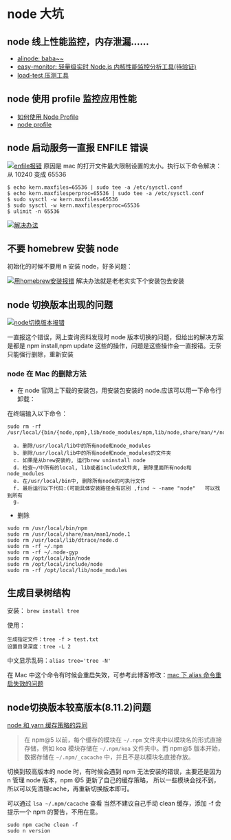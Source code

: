 # node 大坑

## node 线上性能监控，内存泄漏……

* [alinode: baba~~](https://alinode.aliyun.com/)
* [easy-monitor: 轻量级实时 Node.js 内核性能监控分析工具(待验证)](https://github.com/hyj1991/easy-monitor)
* [load-test 压测工具](https://github.com/alexfernandez/loadtest)

## node 使用 profile 监控应用性能

* [如何使用 Node Profile](https://github.com/ali-sdk/node-profiler/wiki/%E5%A6%82%E4%BD%95%E4%BD%BF%E7%94%A8Node-Profiler)
* [node profile](https://nodejs.org/uk/docs/guides/simple-profiling/)

## node 启动服务一直报 ENFILE 错误

[![enfile报错](https://t1.picb.cc/uploads/2017/12/04/prBau.png)](https://www.picb.cc/image/prXma)
原因是 mac 的打开文件最大限制设置的太小。执行以下命令解决：从 10240 变成 65536

```
$ echo kern.maxfiles=65536 | sudo tee -a /etc/sysctl.conf
$ echo kern.maxfilesperproc=65536 | sudo tee -a /etc/sysctl.conf
$ sudo sysctl -w kern.maxfiles=65536
$ sudo sysctl -w kern.maxfilesperproc=65536
$ ulimit -n 65536
```

[![解决办法](https://t1.picb.cc/uploads/2017/12/04/prFDD.png)](https://www.picb.cc/image/prBau)

## 不要 homebrew 安装 node

初始化的时候不要用 n 安装 node，好多问题：

[![用homebrew安装报错](https://t1.picb.cc/uploads/2017/12/04/prx7i.png)](https://www.picb.cc/image/prRnv)
解决办法就是老老实实下个安装包去安装

## node 切换版本出现的问题

[![node切换版本报错](https://t1.picb.cc/uploads/2017/12/04/prRnv.jpg)](https://www.picb.cc/image/prFDD)

一直报这个错误，网上查询资料发现时 node 版本切换的问题，但给出的解决方案是都是 npm install,npm update 这些的操作，问题是这些操作会一直报错。无奈只能强行删除，重新安装

### node 在 Mac 的删除方法

* 在 node 官网上下载的安装包，用安装包安装的 node.应该可以用一下命令行卸载：

在终端输入以下命令：

```
sudo rm -rf /usr/local/{bin/{node,npm},lib/node_modules/npm,lib/node,share/man/*/node.*}
```

      a. 删除/usr/local/lib中的所有node和node_modules
      b. 删除/usr/local/lib中的所有node和node_modules的文件夹
      c. 如果是从brew安装的, 运行brew uninstall node
      d. 检查~/中所有的local, lib或者include文件夹, 删除里面所有node和node_modules
      e. 在/usr/local/bin中, 删除所有node的可执行文件
      f. 最后运行以下代码:(可能具体安装路径会有区别 ,find ~ -name "node"   可以找到所有
      g.

* 删除

```
sudo rm /usr/local/bin/npm
sudo rm /usr/local/share/man/man1/node.1
sudo rm /usr/local/lib/dtrace/node.d
sudo rm -rf ~/.npm
sudo rm -rf ~/.node-gyp
sudo rm /opt/local/bin/node
sudo rm /opt/local/include/node
sudo rm -rf /opt/local/lib/node_modules
```

## 生成目录树结构

安装： `brew install tree`

使用：

```
生成指定文件：tree -f > test.txt
设置目录深度：tree -L 2
```

中文显示乱码：`alias tree='tree -N'`

在 Mac 中这个命令有时候会重启失效，可参考此博客修改：[mac 下 alias 命令重启失效的问题](http://blog.csdn.net/lisongjia123/article/details/77962144)

## node切换版本较高版本(8.11.2)问题

[node 和 yarn 缓存策略的异同](https://segmentfault.com/a/1190000009709213)

> 在 npm@5 以前，每个缓存的模块在 `~/.npm` 文件夹中以模块名的形式直接存储，例如 koa 模块存储在 `~/.npm/koa` 文件夹中。而 npm@5 版本开始，数据存储在 `~/.npm/_cacache` 中，并且不是以模块名直接存放。

切换到较高版本的 node 时，有时候会遇到 npm 无法安装的错误，主要还是因为 n 管理 node 版本，npm @5 更新了自己的缓存策略， 所以一些模块会找不到，所以可以先清理cache，再重新切换版本即可。

可以通过 `lsa ~/.npm/cacache` 查看 当然不建议自己手动 clean 缓存，添加 -f 会提示一个 npm 的警告，不用在意。

```
sudo npm cache clean -f
sudo n version
```
